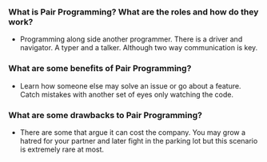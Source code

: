 ### What is Pair Programming? What are the roles and how do they work?
- Programming along side another programmer. There is a driver and navigator. A typer and a talker. Although two way communication is key.

### What are some benefits of Pair Programming?
- Learn how someone else may solve an issue or go about a feature. Catch mistakes with another set of eyes only watching the code.

### What are some drawbacks to Pair Programming?
- There are some that argue it can cost the company. You may grow a hatred for your partner and later fight in the parking lot but this scenario is extremely rare at most.